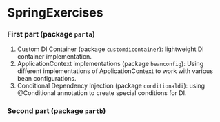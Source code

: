 # SpringExercises

### First part (package `parta`)

1. Custom DI Container (package `customdicontainer`):
   lightweight DI container implementation.
2. ApplicationContext implementations (package `beanconfig`):
   Using different implementations of ApplicationContext to work
   with various bean configurations.
3. Conditional Dependency Injection (package `conditionaldi`):
   using @Conditional annotation to create special conditions for DI.

### Second part (package `partb`)